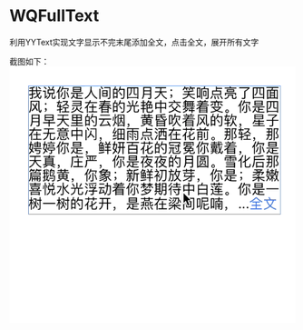 # WQFullText
利用YYText实现文字显示不完末尾添加全文，点击全文，展开所有文字

截图如下：
![image](https://github.com/BelaW613/WQFullText/blob/master/screenShot.gif)
